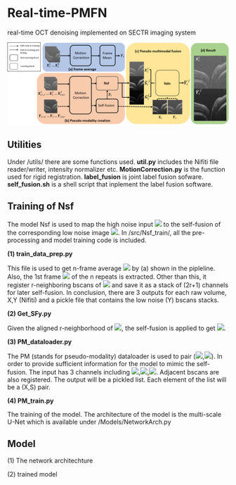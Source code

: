 # Real-time-PMFN
real-time OCT denoising implemented on SECTR imaging system

<p align="center">
  <img src="/imgs/PMFN.png" width="850" title="PMFN pipeline">
</p>

## Utilities
Under /utils/ there are some functions used. **util.py** includes the Nifiti file reader/writer, intensity normalizer etc. **MotionCorrection.py** is the function used for rigid registration. **label_fusion** is joint label fusion sofware. **self_fusion.sh** is a shell script that inplement the label fusion software.

## Training of Nsf
The model Nsf is used to map the high noise input <img src="https://render.githubusercontent.com/render/math?math=X_{i}"> to the self-fusion of the corresponding low noise image <img src="https://render.githubusercontent.com/render/math?math=S_{i}">. In /src/Nsf_train/, all the pre-processing and model training code is included. 

**(1) train_data_prep.py**

This file is used to get n-frame average <img src="https://render.githubusercontent.com/render/math?math=Y_{i}"> by (a) shown in the pipleline. Also, the 1st frame <img src="https://render.githubusercontent.com/render/math?math=X^{1}"> of the n repeats is extracted. Other than this, it register r-neighboring bscans of <img src="https://render.githubusercontent.com/render/math?math=Y_{i}"> and save it as a stack of (2r+1) channels for later self-fusion. In conclusion, there are 3 outputs for each raw volume, X,Y (Nifiti) and a pickle file that contains the low noise (Y) bscans stacks. 

**(2) Get_SFy.py**

Given the aligned r-neighborhood of <img src="https://render.githubusercontent.com/render/math?math=Y_{i}">, the self-fusion is applied to get <img src="https://render.githubusercontent.com/render/math?math=S_{i}">. 

**(3) PM_dataloader.py**

The PM (stands for pseudo-modality) dataloader is used to pair (<img src="https://render.githubusercontent.com/render/math?math=X_{i}">,<img src="https://render.githubusercontent.com/render/math?math=S_{i}">). In order to provide sufficient information for the model to mimic the self-fusion. The input has 3 channels including <img src="https://render.githubusercontent.com/render/math?math=X_{i-1}">,<img src="https://render.githubusercontent.com/render/math?math=X_{i}">,<img src="https://render.githubusercontent.com/render/math?math=X_{i+1}">. Adjacent bscans are also registered. The output will be a pickled list. Each element of the list will be a (X,S) pair.

**(4) PM_train.py**

The training of the model. The architecture of the model is the multi-scale U-Net which is available under /Models/NetworkArch.py

## Model

(1) The network architechture

(2) trained model
